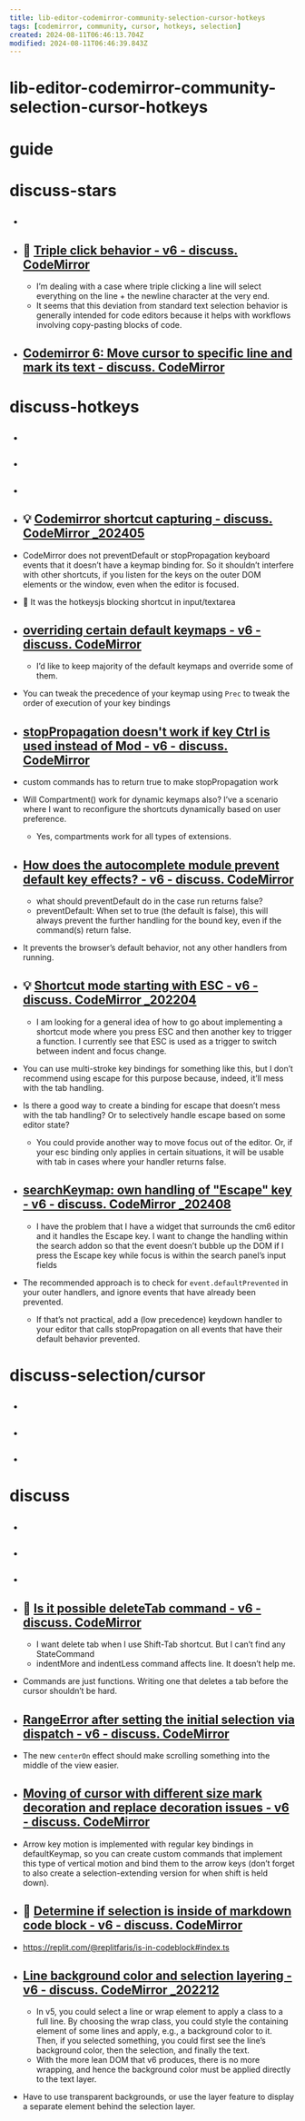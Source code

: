 ```yaml
---
title: lib-editor-codemirror-community-selection-cursor-hotkeys
tags: [codemirror, community, cursor, hotkeys, selection]
created: 2024-08-11T06:46:13.704Z
modified: 2024-08-11T06:46:39.843Z
---
```


# lib-editor-codemirror-community-selection-cursor-hotkeys

# guide

# discuss-stars
- ## 

- ## 🌰 [Triple click behavior - v6 - discuss. CodeMirror](https://discuss.codemirror.net/t/triple-click-behavior/4051)
  - I’m dealing with a case where triple clicking a line will select everything on the line + the newline character at the very end.
  - It seems that this deviation from standard text selection behavior is generally intended for code editors because it helps with workflows involving copy-pasting blocks of code.

- ## [Codemirror 6: Move cursor to specific line and mark its text - discuss. CodeMirror](https://discuss.codemirror.net/t/codemirror-6-move-cursor-to-specific-line-and-mark-its-text/4388)

# discuss-hotkeys
- ## 

- ## 

- ## 

- ## 💡 [Codemirror shortcut capturing - discuss. CodeMirror _202405](https://discuss.codemirror.net/t/codemirror-shortcut-capturing/8236)
- CodeMirror does not preventDefault or stopPropagation keyboard events that it doesn’t have a keymap binding for. So it shouldn’t interfere with other shortcuts, if you listen for the keys on the outer DOM elements or the window, even when the editor is focused.

- 🧐 It was the hotkeysjs blocking shortcut in input/textarea

- ## [overriding certain default keymaps - v6 - discuss. CodeMirror](https://discuss.codemirror.net/t/overriding-certain-default-keymaps/6181)
  - I’d like to keep majority of the default keymaps and override some of them. 
- You can tweak the precedence of your keymap using `Prec` to tweak the order of execution of your key bindings

- ## [stopPropagation doesn't work if key Ctrl is used instead of Mod - v6 - discuss. CodeMirror](https://discuss.codemirror.net/t/stoppropagation-doesnt-work-if-key-ctrl-is-used-instead-of-mod/7990)
- custom commands has to return true to make stopPropagation work
- Will Compartment() work for dynamic keymaps also? I’ve a scenario where I want to reconfigure the shortcuts dynamically based on user preference.
  - Yes, compartments work for all types of extensions.

- ## [How does the autocomplete module prevent default key effects? - v6 - discuss. CodeMirror](https://discuss.codemirror.net/t/how-does-the-autocomplete-module-prevent-default-key-effects/5439)
  - what should preventDefault do in the case run returns false?
  - preventDefault⁠: When set to true (the default is false), this will always prevent the further handling for the bound key, even if the command(s) return false.
- It prevents the browser’s default behavior, not any other handlers from running.

- ## 💡 [Shortcut mode starting with ESC - v6 - discuss. CodeMirror _202204](https://discuss.codemirror.net/t/shortcut-mode-starting-with-esc/4246)
  - I am looking for a general idea of how to go about implementing a shortcut mode where you press ESC and then another key to trigger a function. I currently see that ESC is used as a trigger to switch between indent and focus change.
- You can use multi-stroke key bindings for something like this, but I don’t recommend using escape for this purpose because, indeed, it’ll mess with the tab handling.

- Is there a good way to create a binding for escape that doesn’t mess with the tab handling? Or to selectively handle escape based on some editor state?
  - You could provide another way to move focus out of the editor. Or, if your esc binding only applies in certain situations, it will be usable with tab in cases where your handler returns false.

- ## [searchKeymap: own handling of "Escape" key - v6 - discuss. CodeMirror _202408](https://discuss.codemirror.net/t/searchkeymap-own-handling-of-escape-key/8538)
  - I have the problem that I have a widget that surrounds the cm6 editor and it handles the Escape key. I want to change the handling within the search addon so that the event doesn’t bubble up the DOM if I press the Escape key while focus is within the search panel’s input fields
- The recommended approach is to check for `event.defaultPrevented` in your outer handlers, and ignore events that have already been prevented. 
  - If that’s not practical, add a (low precedence) keydown handler to your editor that calls stopPropagation on all events that have their default behavior prevented.

# discuss-selection/cursor
- ## 

- ## 

- ## 
# discuss
- ## 

- ## 

- ## 

- ## 🌰 [Is it possible deleteTab command - v6 - discuss. CodeMirror](https://discuss.codemirror.net/t/is-it-possible-deletetab-command/4453)
  - I want delete tab when I use Shift-Tab shortcut. But I can’t find any StateCommand
  - indentMore and indentLess command affects line. It doesn’t help me.

- Commands are just functions. Writing one that deletes a tab before the cursor shouldn’t be hard.

- ## [RangeError after setting the initial selection via dispatch - v6 - discuss. CodeMirror](https://discuss.codemirror.net/t/rangeerror-after-setting-the-initial-selection-via-dispatch/3688)
- The new `centerOn` effect should make scrolling something into the middle of the view easier.

- ## [Moving of cursor with different size mark decoration and replace decoration issues - v6 - discuss. CodeMirror](https://discuss.codemirror.net/t/moving-of-cursor-with-different-size-mark-decoration-and-replace-decoration-issues/4198)
- Arrow key motion is implemented with regular key bindings in defaultKeymap, so you can create custom commands that implement this type of vertical motion and bind them to the arrow keys (don’t forget to also create a selection-extending version for when shift is held down).

- ## 🌰 [Determine if selection is inside of markdown code block - v6 - discuss. CodeMirror](https://discuss.codemirror.net/t/determine-if-selection-is-inside-of-markdown-code-block/4272)
- https://replit.com/@replitfaris/is-in-codeblock#index.ts

- ## [Line background color and selection layering - v6 - discuss. CodeMirror _202212](https://discuss.codemirror.net/t/line-background-color-and-selection-layering/5413)
  - In v5, you could select a line or wrap element to apply a class to a full line. By choosing the wrap class, you could style the containing element of some lines and apply, e.g., a background color to it. Then, if you selected something, you could first see the line’s background color, then the selection, and finally the text.
  - With the more lean DOM that v6 produces, there is no more wrapping, and hence the background color must be applied directly to the text layer.

- Have to use transparent backgrounds, or use the layer feature to display a separate element behind the selection layer.
